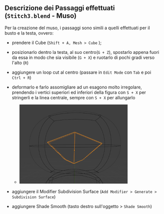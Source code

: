 ## Descrizione dei Passaggi effettuati (`Stitch3.blend` - Muso)
Per la creazione del muso, i passaggi sono simili a quelli effettuati per il busto e la testa, ovvero:
- prendere il Cube (`Shift + A, Mesh > Cube` );
- posizionarlo dentro la testa, al suo centro(`G + Z`), spostarlo appena fuori da essa in modo che sia visibile (`G + X`) e ruotarlo di pochi gradi verso l'alto (`R`)
- aggiungere un loop cut al centro (passare in `Edit Mode` con `Tab` e poi `Ctrl + R`)
- deformarlo e farlo assomigliare ad un esagono molto irregolare, prendendo i vertici superiori ed inferiori della figura con `S + X` per stringerli e la linea centrale, sempre con `S + X` per allungarlo

    - <img src = "../images/naso.PNG" width = "350">


- aggiungere il Modifier Subdivision Surface (`Add Modifier > Generate > Subdivision Surface`)
- aggiungere Shade Smooth (tasto destro sull'oggetto > `Shade Smooth`)